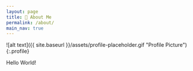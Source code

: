 ```yaml
---
layout: page
title: 👀 About Me
permalink: /about/
main_nav: true
---
```


![alt text]({{ site.baseurl }}/assets/profile-placeholder.gif "Profile Picture"){:.profile}

Hello World!
